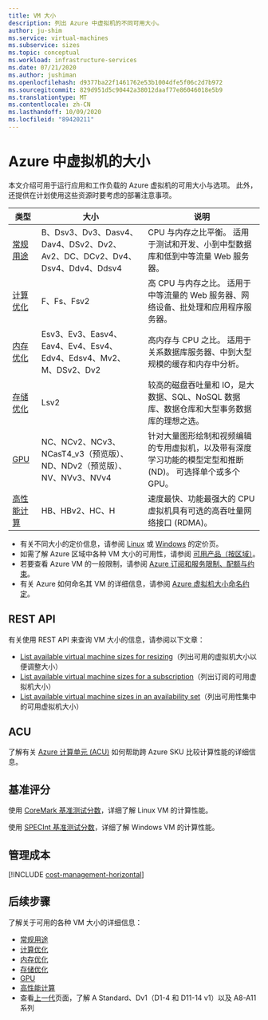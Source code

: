 ```yaml
---
title: VM 大小
description: 列出 Azure 中虚拟机的不同可用大小。
author: ju-shim
ms.service: virtual-machines
ms.subservice: sizes
ms.topic: conceptual
ms.workload: infrastructure-services
ms.date: 07/21/2020
ms.author: jushiman
ms.openlocfilehash: d9377ba22f1461762e53b1004dfe5f06c2d7b972
ms.sourcegitcommit: 829d951d5c90442a38012daaf77e86046018e5b9
ms.translationtype: MT
ms.contentlocale: zh-CN
ms.lasthandoff: 10/09/2020
ms.locfileid: "89420211"
---
```

# <a name="sizes-for-virtual-machines-in-azure"></a>Azure 中虚拟机的大小

本文介绍可用于运行应用和工作负载的 Azure 虚拟机的可用大小与选项。 此外，还提供在计划使用这些资源时要考虑的部署注意事项。 

| 类型 | 大小 | 说明 |
|------|-------|-------------|
| [常规用途](sizes-general.md)   | B、Dsv3、Dv3、Dasv4、Dav4、DSv2、Dv2、Av2、DC、DCv2、Dv4、Dsv4、Ddv4、Ddsv4  | CPU 与内存之比平衡。 适用于测试和开发、小到中型数据库和低到中等流量 Web 服务器。 |
| [计算优化](sizes-compute.md) | F、Fs、Fsv2 | 高 CPU 与内存之比。 适用于中等流量的 Web 服务器、网络设备、批处理和应用程序服务器。 |
| [内存优化](sizes-memory.md) | Esv3、Ev3、Easv4、Eav4、Ev4、Esv4、Edv4、Edsv4、Mv2、M、DSv2、Dv2 | 高内存与 CPU 之比。 适用于关系数据库服务器、中到大型规模的缓存和内存中分析。                 |
| [存储优化](sizes-storage.md) | Lsv2 | 较高的磁盘吞吐量和 IO，是大数据、SQL、NoSQL 数据库、数据仓库和大型事务数据库的理想之选。  |
| [GPU](sizes-gpu.md) | NC、NCv2、NCv3、NCasT4_v3（预览版）、ND、NDv2（预览版）、NV、NVv3、NVv4 | 针对大量图形绘制和视频编辑的专用虚拟机，以及带有深度学习功能的模型定型和推断 (ND)。 可选择单个或多个 GPU。 |
| [高性能计算](sizes-hpc.md) | HB、HBv2、HC、H | 速度最快、功能最强大的 CPU 虚拟机具有可选的高吞吐量网络接口 (RDMA)。 |

- 有关不同大小的定价信息，请参阅 [Linux](https://azure.microsoft.com/pricing/details/virtual-machines/#Linux) 或 [Windows](https://azure.microsoft.com/pricing/details/virtual-machines/Windows/#Windows) 的定价页。
- 如需了解 Azure 区域中各种 VM 大小的可用性，请参阅 [可用产品（按区域）](https://azure.microsoft.com/regions/services/)。
- 若要查看 Azure VM 的一般限制，请参阅 [Azure 订阅和服务限制、配额与约束](../azure-resource-manager/management/azure-subscription-service-limits.md)。
- 有关 Azure 如何命名其 VM 的详细信息，请参阅 [Azure 虚拟机大小命名约定](./vm-naming-conventions.md)。

## <a name="rest-api"></a>REST API

有关使用 REST API 来查询 VM 大小的信息，请参阅以下文章：

- [List available virtual machine sizes for resizing](/rest/api/compute/virtualmachines/listavailablesizes)（列出可用的虚拟机大小以便调整大小）
- [List available virtual machine sizes for a subscription](/rest/api/compute/resourceskus/list)（列出订阅的可用虚拟机大小）
- [List available virtual machine sizes in an availability set](/rest/api/compute/availabilitysets/listavailablesizes)（列出可用性集中的可用虚拟机大小）

## <a name="acu"></a>ACU

了解有关 [Azure 计算单元 (ACU)](acu.md) 如何帮助跨 Azure SKU 比较计算性能的详细信息。

## <a name="benchmark-scores"></a>基准评分

使用 [CoreMark 基准测试分数](./linux/compute-benchmark-scores.md)，详细了解 Linux VM 的计算性能。

使用 [SPECInt 基准测试分数](./windows/compute-benchmark-scores.md)，详细了解 Windows VM 的计算性能。

## <a name="manage-costs"></a>管理成本

[!INCLUDE [cost-management-horizontal](../../includes/cost-management-horizontal.md)]

## <a name="next-steps"></a>后续步骤

了解关于可用的各种 VM 大小的详细信息：

- [常规用途](sizes-general.md)
- [计算优化](sizes-compute.md)
- [内存优化](sizes-memory.md)
- [存储优化](sizes-storage.md)
- [GPU](sizes-gpu.md)
- [高性能计算](sizes-hpc.md)
- 查看[上一代](sizes-previous-gen.md)页面，了解 A Standard、Dv1（D1-4 和 D11-14 v1）以及 A8-A11 系列
